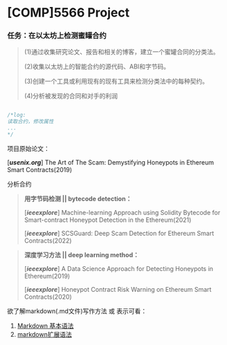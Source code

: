 # [COMP]5566 Project

### 任务：在以太坊上检测蜜罐合约
> 
> (1)通过收集研究论文、报告和相关的博客，建立一个蜜罐合同的分类法。
> 
> (2)收集以太坊上的智能合约的源代码、ABI和字节码。
> 
> (3)创建一个工具或利用现有的现有工具来检测分类法中的每种契约。
> 
> (4)分析被发现的合同和对手的利润

~~~C++

/*log:
读取合约，修改属性
... 
*/
~~~

项目原始论文：

[**_usenix.org_**] The Art of The Scam: Demystifying Honeypots in Ethereum Smart Contracts(2019)


分析合约

> **用字节码检测 || bytecode detection：**
> 
> [**_ieeexplore_**] Machine-learning Approach using Solidity Bytecode for Smart-contract Honeypot Detection in the Ethereum(2021)
> 
> [**_ieeexplore_**] SCSGuard: Deep Scam Detection for Ethereum Smart Contracts(2022)

> **深度学习方法 || deep learning method：**
> 
> [**_ieeexplore_**] A Data Science Approach for Detecting Honeypots in Ethereum(2019)
> 
> [**_ieeexplore_**] Honeypot Contract Risk Warning on Ethereum Smart Contracts(2020)


欲了解markdown(.md文件)写作方法 或 表示可看：
1. [Markdown 基本语法](https://markdown.com.cn/basic-syntax/ "markdown基础语法")
2. [markdown扩展语法](https://markdown.com.cn/extended-syntax/ "markdown扩展语法")

